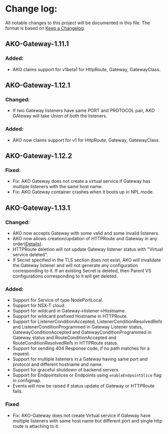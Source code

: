 # Change log:

All notable changes to this project will be documented in this file. The format is based on [Keep a Changelog](https://keepachangelog.com/en/1.0.0/).

## AKO-Gateway-1.11.1

### Added:
 - AKO claims support for v1beta1 for HttpRoute, Gateway, GatewayClass.

## AKO-Gateway-1.12.1

### Changed:
 - If two Gateway listeners have same PORT and PROTOCOL pair, AKO GAteway will take Union of both the listeners.

### Added:
 - AKO now claims support for v1 for HttpRoute, Gateway, GatewayClass.

## AKO-Gateway-1.12.2

### Fixed:
 - Fix: AKO Gateway does not create a virtual service if Gateway has multiple listeners with the same host name.
 - Fix: AKO Gateway container crashes when it boots up in NPL mode.

## AKO-Gateway-1.13.1

### Changed:
 - AKO now accepts Gateway with some valid and some invalid listeners.
 - AKO now allows creation/updation of HTTPRoute and Gateway in any order([Details](https://github.com/vmware/load-balancer-and-ingress-services-for-kubernetes/blob/master/docs/gateway-api/gateway-api-v1.md#resource-creation)).
 - HTTPRoute deletion will not update Gateway listener status with "Virtual service deleted".
 - If Secret specified in the TLS section does not exist, AKO will invalidate the Gateway listener and will not generate any configuration corresponding to it. If an existing Secret is deleted, then Parent VS configurations corresponding to it will get deleted.

### Added:
 - Support for Service of type NodePortLocal.
 - Support for NSX-T cloud.
 - Support for wildcard in Gateway->listener->Hostname.
 - Support for wildcard prefixed Hostname in HTTPRoute.
 - Support for ListenerConditionAccepted, ListenerConditionResolvedRefs and ListenerConditionProgrammed in Gateway Listener status, GatewayConditionAccepted and GatewayConditionProgrammed in Gateway status and RouteConditionAccepted and RouteConditionResolvedRefs in HTTPRoute status.
 - Support for sending 404 Response code, if no path matches for a request.
 - Support for multiple listeners in a Gateway having same port and protocol and different hostname and name.
 - Support for graceful shutdown of backend servers.
 - Support for Endpointslices or Endpoints using `enableEndpointSlice` flag in configmap.
 - Events will now be raised if status update of Gateway or HTTPRoute fails.

### Fixed
 - Fix: AKO-Gateway does not create Virtual service if Gateway have multiple listeners with same host name but different port and single http route is attaching to it.

 